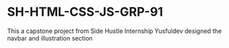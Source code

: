 # SH-HTML-CSS-JS-GRP-91
This a capstone project from Side Hustle Internship
Yusfuldev designed the navbar and illustration section
